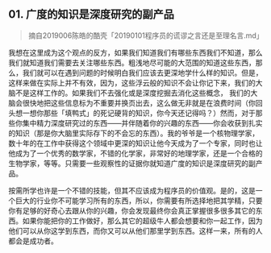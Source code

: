 ## 01. 广度的知识是深度研究的副产品
> 摘自2019006陈皓的酷壳「20190101程序员的谎谬之言还是至理名言.md」

我想在这里成为这个观点的反方，如果我们知道我们有哪些东西我们不知道，那么我们就知道我们需要去关注哪些东西。粗浅地尽可能的大范围的知道这些东西，那么，我们就可以在遇到问题的时候明白我们应该去更深地学什么样的知识。但是，这样来做在实际上并不有效，因为，这些浮云般的知识不会让你记下来，我们的大脑不是这样工作的。如果我们不去强化或是深度挖掘去消化这些概念， 我们的大脑会很快地把这些信息标为不重要并换页出去，这么做无非就是在浪费时间（你回头想一想你那些「填鸭式」的死记硬背的知识，你今天还记得吗？）然而，对于那些你集中精力深度研究过的东西——并伴随着你的兴趣的东西——你会收获到扎实的知识（那是你大脑里实际存下的不会忘的东西）。我的爷爷是一个核物理学家，数十年的在工作中获得这个领域中更深的知识让他今天成为了一个专家，同时也让他成为了一个优秀的数学家，不错的化学家，非常好的地理学家，还是一个合格的生物学家，等等。只需要一些观察性的证据你就知道广度的知识是深度研究的副产品。

按需所学也许是一个不错的技能，但其不应该成为程序员的价值观。是的，这是一个巨大的行业你不可能学习所有的东西，所以，你需要有所选择地把其学精，只要你有足够的好奇心去跟从你的兴趣，你会发现最终你会真正掌握很多很多其它的东西。如果你能把你的工作做好，那么其它的超级牛人都会想要和你一起工作，因为他们可以从你这学到东西，而你又可以从他们那里学到东西。这样一来，所有的人都会是成功者。
